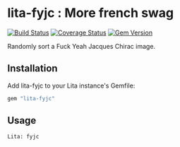 # lita-fyjc : More french swag

[![Build Status](https://travis-ci.org/skelz0r/lita-fyjc.png?branch=master)](https://travis-ci.org/skelz0r/lita-fyjc)
[![Coverage Status](https://coveralls.io/repos/github/skelz0r/lita-fyjc/badge.svg?branch=master)](https://coveralls.io/github/skelz0r/lita-fyjc?branch=master)
[![Gem Version](https://badge.fury.io/rb/lita-fyjc.svg)](https://badge.fury.io/rb/lita-fyjc)

Randomly sort a Fuck Yeah Jacques Chirac image.

## Installation

Add lita-fyjc to your Lita instance's Gemfile:

``` ruby
gem "lita-fyjc"
```

## Usage

```
Lita: fyjc
```
